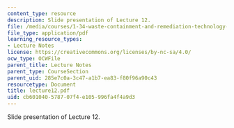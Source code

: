 ```yaml
---
content_type: resource
description: Slide presentation of Lecture 12.
file: /media/courses/1-34-waste-containment-and-remediation-technology-spring-2004/cb601040578707f4e105996fa4f4a9d3_lecture12.pdf
file_type: application/pdf
learning_resource_types:
- Lecture Notes
license: https://creativecommons.org/licenses/by-nc-sa/4.0/
ocw_type: OCWFile
parent_title: Lecture Notes
parent_type: CourseSection
parent_uid: 285e7c0a-3c47-a1b7-ea83-f80f96a90c43
resourcetype: Document
title: lecture12.pdf
uid: cb601040-5787-07f4-e105-996fa4f4a9d3
---
```

Slide presentation of Lecture 12.